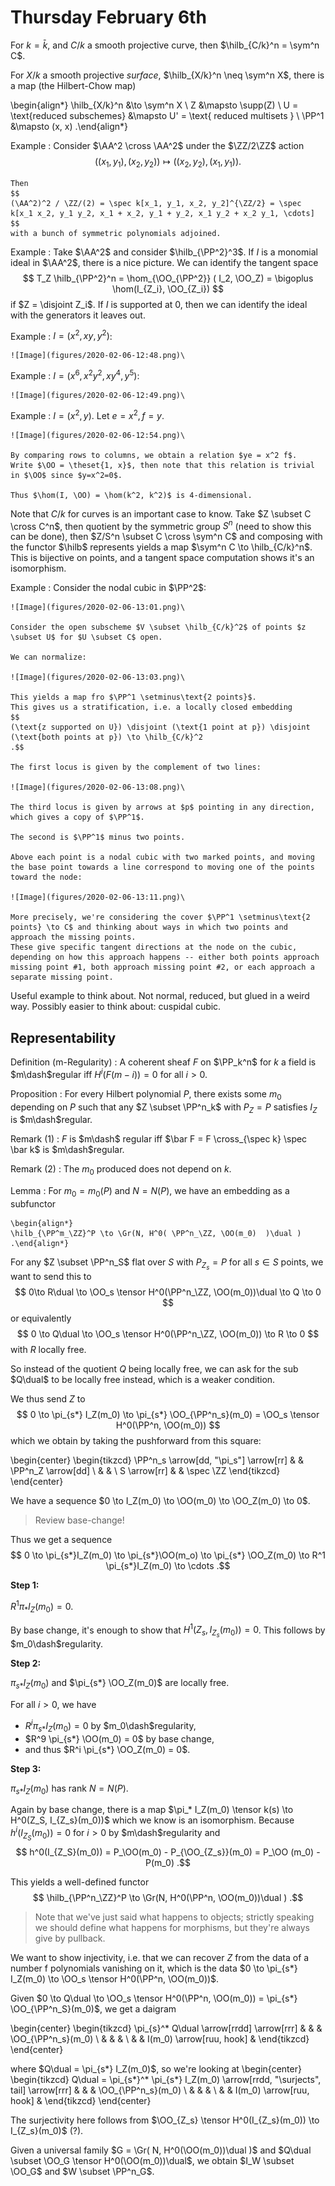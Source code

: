 # Thursday February 6th

For $k=\bar k$, and $C/k$ a smooth projective curve, then $\hilb_{C/k}^n = \sym^n C$.

For $X/k$ a smooth projective  *surface*, $\hilb_{X/k}^n \neq \sym^n X$, there is a map (the Hilbert-Chow map)

\begin{align*}
\hilb_{X/k}^n &\to \sym^n X \\
Z &\mapsto \supp(Z) \\
U  = \text{reduced subschemes} &\mapsto U' = \text{ reduced multisets } \\
\PP^1 &\mapsto (x, x)
.\end{align*}


Example
:   Consider $\AA^2 \cross \AA^2$ under the $\ZZ/2\ZZ$ action
    $$
    ( (x_1, y_1), (x_2, y_2)) \mapsto ((x_2, y_2), (x_1, y_1))
    .$$

    Then
    $$
    (\AA^2)^2 / \ZZ/(2) = \spec k[x_1, y_1, x_2, y_2]^{\ZZ/2} = \spec k[x_1 x_2, y_1 y_2, x_1 + x_2, y_1 + y_2, x_1 y_2 + x_2 y_1, \cdots]
    $$
    with a bunch of symmetric polynomials adjoined.

Example
:   Take $\AA^2$ and consider $\hilb_{\PP^2}^3$.
    If $I$ is a monomial ideal in $\AA^2$, there is a nice picture.
    We can identify the tangent space
    $$
    T_Z \hilb_{\PP^2}^n = \hom_{\OO_{\PP^2}} ( I_2, \OO_Z) = \bigoplus \hom(I_{Z_i}, \OO_{Z_i})
    $$
    if $Z = \disjoint Z_i$.
    If $I$ is supported at 0, then we can identify the ideal with the generators it leaves out.

Example
:   $I = (x^2, xy, y^2)$:

    ![Image](figures/2020-02-06-12:48.png)\

Example
:   $I = (x^6, x^2y^2, xy^4, y^5)$:

    ![Image](figures/2020-02-06-12:49.png)\

Example
:   $I = (x^2, y)$.
    Let $e=x^2, f = y$.

    ![Image](figures/2020-02-06-12:54.png)\

    By comparing rows to columns, we obtain a relation $ye = x^2 f$.
    Write $\OO = \theset{1, x}$, then note that this relation is trivial in $\OO$ since $y=x^2=0$.

    Thus $\hom(I, \OO) = \hom(k^2, k^2)$ is 4-dimensional.

Note that $C/k$ for curves is an important case to know.
Take $Z \subset C \cross C^n$, then quotient by the symmetric group $S^n$ (need to show this can be done), then $Z/S^n \subset C \cross \sym^n C$ and composing with the functor $\hilb$ represents yields a map $\sym^n C \to \hilb_{C/k}^n$.
This is bijective on points, and a tangent space computation shows it's an isomorphism.

Example
:   Consider the nodal cubic in $\PP^2$:

    ![Image](figures/2020-02-06-13:01.png)\

    Consider the open subscheme $V \subset \hilb_{C/k}^2$ of points $z \subset U$ for $U \subset C$ open.

    We can normalize:

    ![Image](figures/2020-02-06-13:03.png)\

    This yields a map fro $\PP^1 \setminus\text{2 points}$.
    This gives us a stratification, i.e. a locally closed embedding
    $$
    (\text{z supported on U}) \disjoint (\text{1 point at p}) \disjoint (\text{both points at p}) \to \hilb_{C/k}^2
    .$$

    The first locus is given by the complement of two lines:

    ![Image](figures/2020-02-06-13:08.png)\

    The third locus is given by arrows at $p$ pointing in any direction, which gives a copy of $\PP^1$.

    The second is $\PP^1$ minus two points.

    Above each point is a nodal cubic with two marked points, and moving the base point towards a line correspond to moving one of the points toward the node:

    ![Image](figures/2020-02-06-13:11.png)\

    More precisely, we're considering the cover $\PP^1 \setminus\text{2 points} \to C$ and thinking about ways in which two points and approach the missing points.
    These give specific tangent directions at the node on the cubic, depending on how this approach happens -- either both points approach missing point #1, both approach missing point #2, or each approach a separate missing point.

Useful example to think about. Not normal, reduced, but glued in a weird way.
Possibly easier to think about: cuspidal cubic.

## Representability

Definition (m-Regularity)
: A coherent sheaf $F$ on $\PP_k^n$ for $k$ a field is $m\dash$regular iff $H^i(F(m-i)) = 0$ for all $i> 0$.

Proposition
: For every Hilbert polynomial $P$, there exists some $m_0$ depending on $P$  such that any $Z \subset \PP^n_k$ with $P_Z = P$ satisfies $I_Z$ is $m\dash$regular.

Remark (1)
: $F$ is $m\dash$ regular iff $\bar F = F \cross_{\spec k} \spec \bar k$ is $m\dash$regular.

Remark (2)
: The $m_0$ produced does not depend on $k$.

Lemma
:   For $m_0 = m_0(P)$ and $N = N(P)$, we have an embedding as a subfunctor

    \begin{align*}
    \hilb_{\PP^m_\ZZ}^P \to \Gr(N, H^0( \PP^n_\ZZ, \OO(m_0)  )\dual )
    .\end{align*}


For any $Z \subset \PP^n_S$ flat over $S$ with $P_{Z_s} = P$ for all $s\in S$ points, we want to send this to
$$
0\to R\dual \to \OO_s \tensor H^0(\PP^n_\ZZ, \OO(m_0))\dual \to Q \to 0
$$
or equivalently
$$
0 \to Q\dual \to \OO_s \tensor H^0(\PP^n_\ZZ, \OO(m_0)) \to R \to 0
$$
with $R$ locally free.


So instead of the quotient $Q$ being locally free, we can ask for the sub $Q\dual$ to be locally free instead, which is a weaker condition.

We thus send $Z$ to
$$
0 \to \pi_{s*} I_Z(m_0) \to \pi_{s*} \OO_{\PP^n_s}(m_0) = \OO_s \tensor H^0(\PP^n, \OO(m_0))
$$
which we obtain by taking the pushforward from this square:

\begin{center}
\begin{tikzcd}
\PP^n_s \arrow[dd, "\pi_s"] \arrow[rr] &  & \PP^n_Z \arrow[dd] \\
                                       &  &                    \\
S \arrow[rr]                           &  & \spec \ZZ
\end{tikzcd}
\end{center}

We have a sequence $0 \to I_Z(m_0) \to \OO(m_0) \to \OO_Z(m_0) \to 0$.

> Review base-change!

Thus we get a sequence
$$
0 \to \pi_{s*}I_Z(m_0) \to \pi_{s*}\OO(m_o) \to \pi_{s*} \OO_Z(m_0) \to R^1 \pi_{s*}I_Z(m_0) \to \cdots
.$$

**Step 1:**

$R^1\pi_* I_Z(m_0) = 0$.

By base change, it's enough to show that $H^1(Z_s, I_{Z_s}(m_0)) = 0$.
This follows by $m_0\dash$regularity.

**Step 2:**

$\pi_{s*}I_Z(m_0)$ and $\pi_{s*} \OO_Z(m_0)$ are locally free.

For all $i>0$, we have

- $R^i \pi_{s*} I_Z(m_0) = 0$ by $m_0\dash$regularity,
- $R^9 \pi_{s*} \OO(m_0) = 0$ by base change,
- and thus $R^i \pi_{s*} \OO_Z(m_0) = 0$.

**Step 3:**

$\pi_{s*}I_Z(m_0)$ has rank $N = N(P)$.

Again by base change, there is a map $\pi_* I_Z(m_0) \tensor k(s) \to H^0(Z_S, I_{Z_s}(m_0))$ which we know is an isomorphism.
Because $h^i ( I_{Z_S}(m_0) ) = 0$ for $i>0$ by $m\dash$regularity and
$$
h^0(I_{Z_S}(m_0)) = P_\OO(m_0) - P_{\OO_{Z_s}}(m_0) = P_\OO (m_0) - P(m_0)
.$$

This yields a well-defined functor $$
\hilb_{\PP^n_\ZZ}^P \to \Gr(N, H^0(\PP^n, \OO(m_0))\dual )
.$$

> Note that we've just said what happens to objects; strictly speaking we should define what happens for morphisms, but they're always give by pullback.

We want to show injectivity, i.e. that we can recover $Z$ from the data of a number f polynomials vanishing on it, which is the data $0 \to \pi_{s*} I_Z(m_0) \to \OO_s \tensor H^0(\PP^n, \OO(m_0))$.

Given $0 \to Q\dual \to \OO_s \tensor H^0(\PP^n, \OO(m_0)) = \pi_{s*} \OO_{\PP^n_S}(m_0)$, we get a daigram

\begin{center}
\begin{tikzcd}
\pi_{s}^* Q\dual \arrow[rrdd] \arrow[rrr] &  &                          & \OO_{\PP^n_s}(m_0) \\
                                          &  &                          &                    \\
                                          &  & I(m_0) \arrow[ruu, hook] &
\end{tikzcd}
\end{center}

where $Q\dual = \pi_{s*} I_Z(m_0)$, so we're looking at
\begin{center}
\begin{tikzcd}
Q\dual = \pi_{s*}^* \pi_{s*} I_Z(m_0) \arrow[rrdd, "\surjects", tail] \arrow[rrr] &  &                          & \OO_{\PP^n_s}(m_0) \\
                                                                                  &  &                          &                    \\
                                                                                  &  & I(m_0) \arrow[ruu, hook] &
\end{tikzcd}
\end{center}

The surjectivity here follows from $\OO_{Z_s} \tensor H^0(I_{Z_s}(m_0)) \to I_{Z_s}(m_0)$ (?).

Given a universal family $G = \Gr( N, H^0(\OO(m_0))\dual )$ and $Q\dual \subset \OO_G \tensor H^0(\OO(m_0))\dual$, we obtain $I_W \subset \OO_G$ and $W \subset \PP^n_G$.
